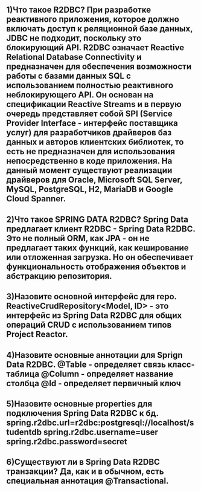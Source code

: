 1)Что такое R2DBC?
При разработке реактивного приложения, которое должно включать доступ к реляционной базе данных, JDBC не подходит, поскольку это блокирующий API.
R2DBC означает Reactive Relational Database Connectivity и предназначен для обеспечения возможности работы с базами данных SQL с использованием полностью реактивного неблокирующего API. Он основан на спецификации Reactive Streams и в первую очередь представляет собой SPI (Service Provider Interface - интерфейс поставщика услуг) для разработчиков драйверов баз данных и авторов клиентских библиотек, то есть не предназначен для использования непосредственно в коде приложения.
На данный момент существуют реализации драйверов для Oracle, Microsoft SQL Server, MySQL, PostgreSQL, H2, MariaDB и Google Cloud Spanner.
--------------------------------------------------------------------------------------------------------------------
2)Что такое SPRING DATA R2DBC?
Spring Data предлагает клиент R2DBC - Spring Data R2DBC.
Это не полный ORM, как JPA - он не предлагает таких функций, как кеширование или отложенная загрузка. Но он обеспечивает функциональность отображения объектов и абстракцию репозитория.
--------------------------------------------------------------------------------------------------------------------
3)Назовите основной интерфейс для repo.
ReactiveCrudRepository<Model, ID> - это интерфейс из Spring Data R2DBC для общих операций CRUD с использованием типов Project Reactor.
--------------------------------------------------------------------------------------------------------------------
4)Назовите основные аннотации для Sprign Data R2DBC.
@Table - определяет связь класс-таблица
@Column - определяет название столбца
@Id - определяет первичный ключ
--------------------------------------------------------------------------------------------------------------------
5)Назовите основные properties для подключения Spring Data R2DBC к бд.
spring.r2dbc.url=r2dbc:postgresql://localhost/studentdb
spring.r2dbc.username=user
spring.r2dbc.password=secret
--------------------------------------------------------------------------------------------------------------------
6)Существуют ли в Spring Data R2DBC транзакции?
Да, как и в обычном, есть специальная аннотация @Transactional.
--------------------------------------------------------------------------------------------------------------------